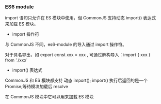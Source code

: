 ### ES6 module

import 语句只允许在 ES 模块中使用，但 CommonJS 支持动态 import() 表达式来加载 ES 模块。

-   import 操作符

与 CommonJS 不同，es6-module 的导入通过 import 操作符。

对于具名导出，如 export const xxx = xxx , 可通过解构导入：import { xxx } from './xxx'

-   import() 表达式

CommonJS 和 ES 模块都支持 动态 import(); import() 执行后返回的是一个 Promise,等待模块加载后 resolve

在 CommonJS 模块中它可以用来加载 ES 模块
